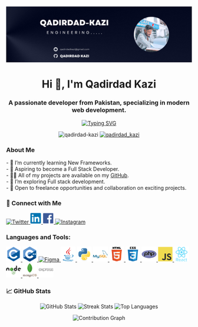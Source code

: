 ![logo](https://github.com/Qadirdad-Kazi/Qadirdad-Kazi/blob/main/cover.png)


<h1 align="center">Hi 👋, I'm Qadirdad Kazi</h1>
<h3 align="center">
  A passionate developer from Pakistan, specializing in modern web development.
</h3>
<p align="center">
  <a href="https://git.io/typing-svg"><img src="https://readme-typing-svg.herokuapp.com?font=Fira+Code&pause=1000&width=435&lines=WEB+DEVELOPMENT" alt="Typing SVG" /></a>
</p>

<p align="center"> 
  <img src="https://komarev.com/ghpvc/?username=qadirdad-kazi&label=Profile%20views&color=0e75b6&style=flat" alt="qadirdad-kazi" /> 
  <a href="https://twitter.com/qadirdad_kazi" target="blank">
    <img src="https://img.shields.io/twitter/follow/qadirdad_kazi?logo=twitter&style=for-the-badge" alt="qadirdad_kazi" />
  </a>
</p>

<h3 align="left">About Me</h3>
<p>
- 🔭 I’m currently learning  New Frameworks.<br>
- 🌟 Aspiring to become a    Full Stack Developer.<br>
- 👨‍💻 All of my projects are available on my <a href="https://github.com/Qadirdad-Kazi">GitHub</a>.<br>
- 🌱 I’m exploring   Full stack development.<br>
- 💼 Open to   freelance opportunities and collaboration on exciting projects.<br>
</p>

<h3 align="left">🔗 Connect with Me</h3>
<p align="left">
  <a href="https://twitter.com/qadirdad_kazi" target="_blank">
  <img src="https://img.shields.io/badge/Twitter-1DA1F2?logo=twitter&logoColor=white&style=for-the-badge" alt="Twitter" />
</a>
  <a href="https://linkedin.com/in/qadirdad-kazi" target="_blank">
    <img src="https://raw.githubusercontent.com/devicons/devicon/master/icons/linkedin/linkedin-original.svg" alt="LinkedIn" width="30" />
  </a>
  <a href="https://fb.com/قادرداد قاضی" target="_blank">
    <img src="https://raw.githubusercontent.com/devicons/devicon/master/icons/facebook/facebook-original.svg" alt="Facebook" width="30" />
  </a>
 <a href="https://instagram.com/قادرداد قاضی" target="_blank">
  <img src="https://img.shields.io/badge/Instagram-E4405F?logo=instagram&logoColor=white&style=for-the-badge" alt="Instagram" />
</a>

</p>


<p align="left"> 
  <h3 align="left">Languages and Tools:</h3>
<p align="left">
  <!-- C -->
  <a href="https://www.cprogramming.com/" target="_blank" rel="noreferrer">
    <img src="https://raw.githubusercontent.com/devicons/devicon/master/icons/c/c-original.svg" alt="C" width="40" height="40"/>
  </a> 
  <!-- C++ -->
  <a href="https://www.w3schools.com/cpp/" target="_blank" rel="noreferrer">
    <img src="https://raw.githubusercontent.com/devicons/devicon/master/icons/cplusplus/cplusplus-original.svg" alt="C++" width="40" height="40"/>
  </a> 
  <!-- Figma -->
  <a href="https://www.figma.com/" target="_blank" rel="noreferrer">
    <img src="https://www.vectorlogo.zone/logos/figma/figma-icon.svg" alt="Figma" width="40" height="40"/>
  </a>
  <!-- Java -->
  <a href="https://www.java.com" target="_blank" rel="noreferrer">
    <img src="https://raw.githubusercontent.com/devicons/devicon/master/icons/java/java-original.svg" alt="Java" width="40" height="40"/>
  </a> 
  <!-- Python -->
  <a href="https://www.python.org" target="_blank" rel="noreferrer">
    <img src="https://raw.githubusercontent.com/devicons/devicon/master/icons/python/python-original.svg" alt="Python" width="40" height="40"/>
  </a> 
  <!-- MySQL -->
  <a href="https://www.mysql.com/" target="_blank" rel="noreferrer">
    <img src="https://raw.githubusercontent.com/devicons/devicon/master/icons/mysql/mysql-original-wordmark.svg" alt="MySQL" width="40" height="40"/>
  </a> 
  <!-- HTML -->
  <a href="https://www.w3.org/html/" target="_blank" rel="noreferrer">
    <img src="https://raw.githubusercontent.com/devicons/devicon/master/icons/html5/html5-original-wordmark.svg" alt="HTML" width="40" height="40"/>
  </a> 
  <!-- CSS -->
  <a href="https://www.w3schools.com/css/" target="_blank" rel="noreferrer">
    <img src="https://raw.githubusercontent.com/devicons/devicon/master/icons/css3/css3-original-wordmark.svg" alt="CSS" width="40" height="40"/>
  </a> 
  <!-- PHP -->
  <a href="https://www.php.net/" target="_blank" rel="noreferrer">
    <img src="https://raw.githubusercontent.com/devicons/devicon/master/icons/php/php-original.svg" alt="PHP" width="40" height="40"/>
  </a> 
  <!-- JavaScript -->
  <a href="https://developer.mozilla.org/en-US/docs/Web/JavaScript" target="_blank" rel="noreferrer">
    <img src="https://raw.githubusercontent.com/devicons/devicon/master/icons/javascript/javascript-original.svg" alt="JavaScript" width="40" height="40"/>
  </a>
  <!-- ReactJS -->
  <a href="https://reactjs.org/" target="_blank" rel="noreferrer">
    <img src="https://raw.githubusercontent.com/devicons/devicon/master/icons/react/react-original-wordmark.svg" alt="ReactJS" width="40" height="40"/>
  </a>
  <!-- Node.js -->
  <a href="https://nodejs.org" target="_blank" rel="noreferrer">
    <img src="https://raw.githubusercontent.com/devicons/devicon/master/icons/nodejs/nodejs-original-wordmark.svg" alt="Node.js" width="40" height="40"/>
  </a>
  <!-- MongoDB -->
  <a href="https://www.mongodb.com/" target="_blank" rel="noreferrer">
    <img src="https://raw.githubusercontent.com/devicons/devicon/master/icons/mongodb/mongodb-original-wordmark.svg" alt="MongoDB" width="40" height="40"/>
  </a> 
  <!-- Express.js -->
  <a href="https://expressjs.com" target="_blank" rel="noreferrer">
    <img src="https://raw.githubusercontent.com/devicons/devicon/master/icons/express/express-original-wordmark.svg" alt="Express.js" width="40" height="40"/>
  </a>
</p>

</p>

<!-- ### 📌 Featured Projects -->

 <!-- - [Project 1: E-Commerce Website](https://github.com/Qadirdad-Kazi/E-commerce) -->
 <!-- - Built with React, Node.js, and MongoDB, this project features a complete shopping experience. -->
<!-- - [Project 2: Android Prayer App](https://github.com/Qadirdad-Kazi/Prayer-App) -->
 <!-- - A mobile app built with Kotlin and Jetpack Compose, featuring daily prayer timings and notifications. -->

### 📈 GitHub Stats
<p align="center">
  <img src="https://github-readme-stats.vercel.app/api?username=qadirdad-kazi&show_icons=true&theme=radical" alt="GitHub Stats" />
  <img src="https://github-readme-streak-stats.herokuapp.com/?user=qadirdad-kazi&theme=radical" alt="Streak Stats" />
  <img src="https://github-readme-stats.vercel.app/api/top-langs/?username=qadirdad-kazi&layout=compact&theme=radical" alt="Top Languages" />
</p>
<p align="center">
  <img src="https://github-readme-activity-graph.vercel.app/graph?username=qadirdad-kazi&theme=github" alt="Contribution Graph" />
</p>


